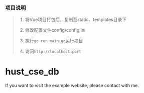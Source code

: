 ### 项目说明
> 1. 将Vue项目打包后，复制至static、templates目录下
> 
> 2. 修改配置文件config/config.ini
> 
> 3. 执行```go run main.go```运行项目
> 
> 4. 访问```http://localhost:port ```
# hust_cse_db

If you want to visit the example website, please contact with me.

